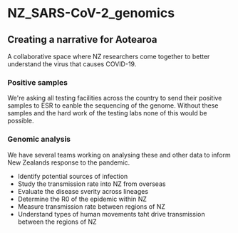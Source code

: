 # NZ_SARS-CoV-2_genomics

## Creating a narrative for Aotearoa
A collaborative space where NZ researchers come together to better understand the virus that causes COVID-19.

### Positive samples
We're asking all testing facilities across the country to send their positive samples to ESR to eanble the sequencing of the genome.
Without these samples and the hard work of the testing labs none of this would be possible.

### Genomic analysis
We have several teams working on analysing these and other data to inform New Zealands response to the pandemic.
- Identify potential sources of infection 
- Study the transmission rate into NZ from overseas
- Evaluate the disease sverity across lineages
- Determine the R0 of the epidemic within NZ
- Measure transmission rate between regions of NZ
- Understand types of human movements taht drive transmission between the regions of NZ

